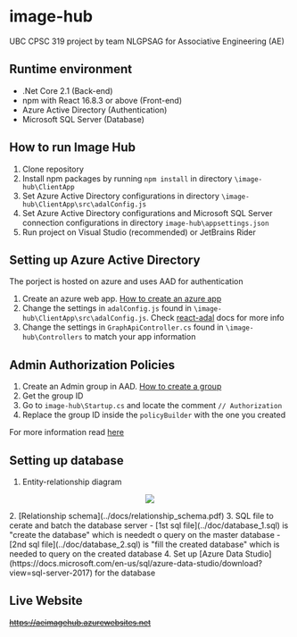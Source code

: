 # image-hub
UBC CPSC 319 project by team NLGPSAG for Associative Engineering (AE)

## Runtime environment
* .Net Core 2.1 (Back-end)
* npm with React 16.8.3 or above (Front-end)
* Azure Active Directory (Authentication)
* Microsoft SQL Server (Database)

## How to run Image Hub
1. Clone repository
2. Install npm packages by running `npm install` in directory `\image-hub\ClientApp`
3. Set Azure Active Directory configurations in directory `\image-hub\ClientApp\src\adalConfig.js`
4. Set Azure Active Directory configurations and Microsoft SQL Server connection configurations in directory `image-hub\appsettings.json`
5. Run project on Visual Studio (recommended) or JetBrains Rider

## Setting up Azure Active Directory
The porject is hosted on azure and uses AAD for authentication
1. Create an azure web app. [How to create an azure app](https://docs.microsoft.com/en-us/azure/active-directory/develop/howto-create-service-principal-portal)
2. Change the settings in `adalConfig.js` found in `\image-hub\ClientApp\src\adalConfig.js`. Check [react-adal](https://github.com/salvoravida/react-adal/blob/master/README.md) docs for more info
3. Change the settings in `GraphApiController.cs` found in `\image-hub\Controllers` to match your app information

## Admin Authorization Policies
1. Create an Admin group in AAD. [How to create a group](https://docs.microsoft.com/en-us/azure/active-directory/fundamentals/active-directory-groups-create-azure-portal)
2. Get the group ID
3. Go to `image-hub\Startup.cs` and locate the comment ``// Authorization``
4. Replace the group ID inside the `policyBuilder` with the one you created

For more information read [here](https://blogs.msdn.microsoft.com/gianlucb/2017/10/27/azure-ad-and-group-based-authorization/)

## Setting up database
1. Entity-relationship diagram
<p align="center">
<a href="#">
<img src="../docs/er_diagram.png" />
</a>
</p>
2. [Relationship schema](../docs/relationship_schema.pdf)
3. SQL file to cerate and batch the database server
  - [1st sql file](../doc/database_1.sql) is "create the database" which is neededt o query on the master database
  - [2nd sql file](../doc/database_2.sql) is "fill the created database" which is needed to query on the created database
4. Set up [Azure Data Studio](https://docs.microsoft.com/en-us/sql/azure-data-studio/download?view=sql-server-2017) for the database


## Live Website
~~https://aeimagehub.azurewebsites.net~~